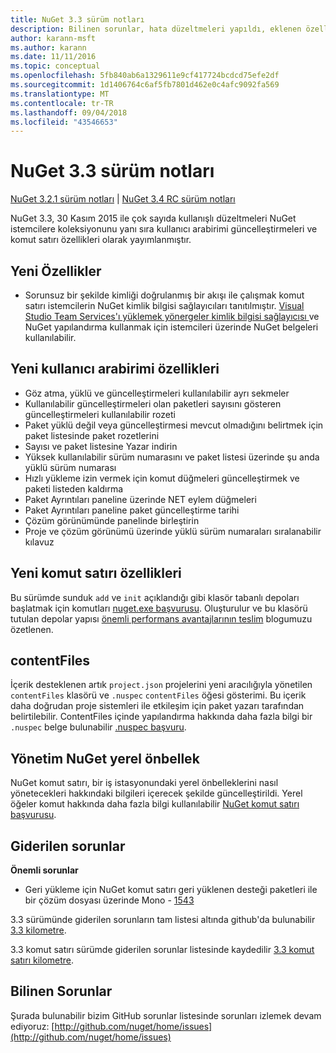 ```yaml
---
title: NuGet 3.3 sürüm notları
description: Bilinen sorunlar, hata düzeltmeleri yapıldı, eklenen özellikler ve dcr NuGet 3.3 sürüm notları.
author: karann-msft
ms.author: karann
ms.date: 11/11/2016
ms.topic: conceptual
ms.openlocfilehash: 5fb840ab6a1329611e9cf417724bcdcd75efe2df
ms.sourcegitcommit: 1d1406764c6af5fb7801d462e0c4afc9092fa569
ms.translationtype: MT
ms.contentlocale: tr-TR
ms.lasthandoff: 09/04/2018
ms.locfileid: "43546653"
---
```

# <a name="nuget-33-release-notes"></a>NuGet 3.3 sürüm notları

[NuGet 3.2.1 sürüm notları](../release-notes/nuget-3.2.1.md) | [NuGet 3.4 RC sürüm notları](../release-notes/nuget-3.4-RC.md)

NuGet 3.3, 30 Kasım 2015 ile çok sayıda kullanışlı düzeltmeleri NuGet istemcilere koleksiyonunu yanı sıra kullanıcı arabirimi güncelleştirmeleri ve komut satırı özellikleri olarak yayımlanmıştır.

## <a name="new-features"></a>Yeni Özellikler

* Sorunsuz bir şekilde kimliği doğrulanmış bir akışı ile çalışmak komut satırı istemcilerin NuGet kimlik bilgisi sağlayıcıları tanıtılmıştır. [Visual Studio Team Services'ı yüklemek yönergeler kimlik bilgisi sağlayıcısı ](../api/nuget-exe-credential-providers.md) ve NuGet yapılandırma kullanmak için istemcileri üzerinde NuGet belgeleri kullanılabilir.

## <a name="new-user-interface-features"></a>Yeni kullanıcı arabirimi özellikleri

* Göz atma, yüklü ve güncelleştirmeleri kullanılabilir ayrı sekmeler
* Kullanılabilir güncelleştirmeleri olan paketleri sayısını gösteren güncelleştirmeleri kullanılabilir rozeti
* Paket yüklü değil veya güncelleştirmesi mevcut olmadığını belirtmek için paket listesinde paket rozetlerini
* Sayısı ve paket listesine Yazar indirin
* Yüksek kullanılabilir sürüm numarasını ve paket listesi üzerinde şu anda yüklü sürüm numarası
* Hızlı yükleme izin vermek için komut düğmeleri güncelleştirmek ve paketi listeden kaldırma
* Paket Ayrıntıları paneline üzerinde NET eylem düğmeleri
* Paket Ayrıntıları paneline paket güncelleştirme tarihi
* Çözüm görünümünde panelinde birleştirin
* Proje ve çözüm görünümü üzerinde yüklü sürüm numaraları sıralanabilir kılavuz

## <a name="new-command-line-features"></a>Yeni komut satırı özellikleri

Bu sürümde sunduk `add` ve `init` açıklandığı gibi klasör tabanlı depoları başlatmak için komutları [nuget.exe başvurusu](../tools/nuget-exe-cli-reference.md). Oluşturulur ve bu klasörü tutulan depolar yapısı [önemli performans avantajlarının teslim](http://blog.nuget.org/20150922/Accelerate-Package-Source.html) blogumuzu özetlenen.

## <a name="contentfiles"></a>contentFiles

İçerik desteklenen artık `project.json` projelerini yeni aracılığıyla yönetilen `contentFiles` klasörü ve `.nuspec` `contentFiles` öğesi gösterimi.  Bu içerik daha doğrudan proje sistemleri ile etkileşim için paket yazarı tarafından belirtilebilir.  ContentFiles içinde yapılandırma hakkında daha fazla bilgi bir `.nuspec` belge bulunabilir [.nuspec başvuru](../reference/nuspec.md).

## <a name="nuget-locals-cache-management"></a>Yönetim NuGet yerel önbellek

NuGet komut satırı, bir iş istasyonundaki yerel önbelleklerini nasıl yönetecekleri hakkındaki bilgileri içerecek şekilde güncelleştirildi.  Yerel öğeler komut hakkında daha fazla bilgi kullanılabilir [NuGet komut satırı başvurusu](../tools/cli-ref-locals.md).

## <a name="fixed-issues"></a>Giderilen sorunlar

**Önemli sorunlar**

* Geri yükleme için NuGet komut satırı geri yüklenen desteği paketleri ile bir çözüm dosyası üzerinde Mono - [1543](https://github.com/NuGet/Home/issues/1543)

3.3 sürümünde giderilen sorunların tam listesi altında github'da bulunabilir [3.3 kilometre](https://github.com/NuGet/Home/issues?q=is%3Aissue+milestone%3A3.3.0+is%3Aclosed).

3.3 komut satırı sürümde giderilen sorunlar listesinde kaydedilir [3.3 komut satırı kilometre](https://github.com/NuGet/Home/issues?q=is%3Aissue+is%3Aclosed+milestone%3A3.3.0-commandline).

## <a name="known-issues"></a>Bilinen Sorunlar

Şurada bulunabilir bizim GitHub sorunlar listesinde sorunları izlemek devam ediyoruz: [http://github.com/nuget/home/issues](http://github.com/nuget/home/issues)